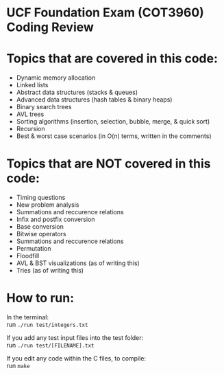 # UCF Foundation Exam (COT3960) Coding Review

# Topics that are covered in this code:
- Dynamic memory allocation
- Linked lists
- Abstract data structures (stacks & queues)
- Advanced data structures (hash tables & binary heaps)
- Binary search trees
- AVL trees
- Sorting algorithms (insertion, selection, bubble, merge, & quick sort)
- Recursion
- Best & worst case scenarios (in O(n) terms, written in the comments)

# Topics that are NOT covered in this code:
- Timing questions
- New problem analysis
- Summations and reccurence relations
- Infix and postfix conversion
- Base conversion
- Bitwise operators
- Summations and reccurence relations
- Permutation
- Floodfill
- AVL & BST visualizations (as of writing this)
- Tries (as of writing this)

# How to run:
In the terminal:<br>
run ```./run test/integers.txt```

If you add any test input files into the test folder:<br>
run ```./run test/[FILENAME].txt```

If you edit any code within the C files, to compile:<br>
run ```make```